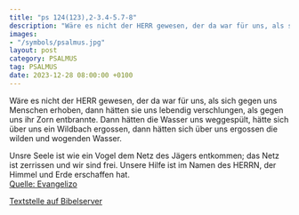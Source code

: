 ```yaml
---
title: "ps 124(123),2-3.4-5.7-8"
description: "Wäre es nicht der HERR gewesen, der da war für uns, als sich gegen uns Menschen erhoben, dann hätten sie uns lebendig verschlungen, als gegen uns ihr Zorn entbrannte.  Dann hätten die Wasser uns weggespült, hätte sich über uns ein Wildbach ergossen, dann hätten sich über uns ergo...."
images:
- "/symbols/psalmus.jpg"
layout: post
category: PSALMUS
tag: PSALMUS
date: 2023-12-28 08:00:00 +0100
---
```

Wäre es nicht der HERR gewesen, der da war für uns, als sich gegen uns Menschen erhoben,
dann hätten sie uns lebendig verschlungen, als gegen uns ihr Zorn entbrannte. 
Dann hätten die Wasser uns weggespült, hätte sich über uns ein Wildbach ergossen,
dann hätten sich über uns ergossen die wilden und wogenden Wasser.<!--more--> 

Unsre Seele ist wie ein Vogel dem Netz des Jägers entkommen; das Netz ist zerrissen und wir sind frei.
Unsere Hilfe ist im Namen des HERRN, der Himmel und Erde erschaffen hat.<br>
[Quelle: Evangelizo](https://evangeliumtagfuertag.org/DE/gospel)

[Textstelle auf Bibelserver](https://www.bibleserver.com/EU/ps124(123),2-3.4-5.7-8)
